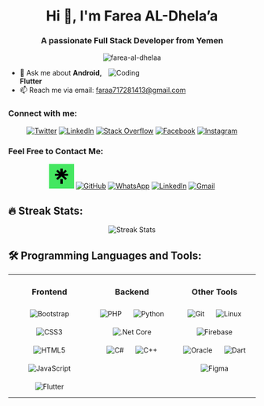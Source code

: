 <h1 align="center">Hi 👋, I'm Farea AL-Dhela’a</h1>
<h3 align="center">A passionate Full Stack Developer from Yemen</h3>

<p align="center">
  <img src="https://komarev.com/ghpvc/?username=farea-al-dhelaa&label=Profile%20views&color=0e75b6&style=flat" alt="farea-al-dhelaa" />
</p>

<img align="right" alt="Coding" src="https://cdn.dribbble.com/users/1162077/screenshots/3848914/programmer.gif" width="300" />

- 💬 Ask me about **Android, Flutter**  
- 📫 Reach me via email: [faraa717281413@gmail.com](mailto:faraa717281413@gmail.com)

### Connect with me:
<p align="center">
  <a href="https://twitter.com/fareaaldhelaa" target="_blank"><img src="https://raw.githubusercontent.com/rahuldkjain/github-profile-readme-generator/master/src/images/icons/Social/twitter.svg" alt="Twitter" height="30" width="40" /></a>
  <a href="https://linkedin.com/in/fareaaldhelaa" target="_blank"><img src="https://raw.githubusercontent.com/rahuldkjain/github-profile-readme-generator/master/src/images/icons/Social/linked-in-alt.svg" alt="LinkedIn" height="30" width="40" /></a>
  <a href="https://stackoverflow.com/users/fareaaldhelaa" target="_blank"><img src="https://raw.githubusercontent.com/rahuldkjain/github-profile-readme-generator/master/src/images/icons/Social/stack-overflow.svg" alt="Stack Overflow" height="30" width="40" /></a>
  <a href="https://fb.com/fareaaldhelaa" target="_blank"><img src="https://raw.githubusercontent.com/rahuldkjain/github-profile-readme-generator/master/src/images/icons/Social/facebook.svg" alt="Facebook" height="30" width="40" /></a>
  <a href="https://instagram.com/fareaaldhelaa" target="_blank"><img src="https://raw.githubusercontent.com/rahuldkjain/github-profile-readme-generator/master/src/images/icons/Social/instagram.svg" alt="Instagram" height="30" width="40" /></a>
</p>

### Feel Free to Contact Me:
<p align="center">
  <a href="https://linktr.ee/YCC2030"><img alt="Linktree" width="10%" src="https://github.com/Farea-YCC/Profiledata/blob/main/linktree.gif"/></a>
  <a href="https://github.com/Farea-YCC"><img alt="GitHub" width="10%" src="https://img.icons8.com/clouds/100/000000/github.png"/></a>
  <a href="https://wsend.co/967717281413"><img alt="WhatsApp" width="10%" src="https://img.icons8.com/clouds/100/000000/whatsapp.png"/></a>
  <a href="https://www.linkedin.com/in/farea-al-dhela-a-9624b431a/"><img alt="LinkedIn" width="10%" src="https://img.icons8.com/clouds/100/000000/linkedin.png"/></a>
  <a href="mailto:faraa717281413@gmail.com"><img alt="Gmail" width="10%" src="https://img.icons8.com/clouds/100/000000/apple-mail.png"/></a>
</p>

## 🔥 Streak Stats:
<p align="center">
  <img src="https://github-readme-streak-stats.herokuapp.com?user=Farea-YCC&theme=radical&date_format=M%20j%5B%2C%20Y%5D" alt="Streak Stats">
</p>

## 🛠️ Programming Languages and Tools:

<table><tr><td valign="top" width="33%">
<h3 align="center">Frontend</h3>
<div align="center">  
  <img style="margin: 10px" src="https://profilinator.rishav.dev/skills-assets/bootstrap-plain.svg" alt="Bootstrap" height="50" />  
  <img style="margin: 10px" src="https://profilinator.rishav.dev/skills-assets/css3-original-wordmark.svg" alt="CSS3" height="50" />  
  <img style="margin: 10px" src="https://profilinator.rishav.dev/skills-assets/html5-original-wordmark.svg" alt="HTML5" height="50" />  
  <img style="margin: 10px" src="https://profilinator.rishav.dev/skills-assets/javascript-original.svg" alt="JavaScript" height="50" /> 
  <img style="margin: 10px" src="https://profilinator.rishav.dev/skills-assets/flutterio-icon.svg" alt="Flutter" height="50" /> 
</div>
</td><td valign="top" width="33%">
<h3 align="center">Backend</h3>
<div align="center">  
  <img style="margin: 10px" src="https://profilinator.rishav.dev/skills-assets/php-original.svg" alt="PHP" height="50" />  
  <img style="margin: 10px" src="https://profilinator.rishav.dev/skills-assets/python-original.svg" alt="Python" height="50" />  
  <img style="margin: 10px" src="https://profilinator.rishav.dev/skills-assets/dotnetcore.png" alt=".Net Core" height="50" />  
  <img style="margin: 10px" src="https://profilinator.rishav.dev/skills-assets/csharp-original.svg" alt="C#" height="50" />  
  <img style="margin: 10px" src="https://profilinator.rishav.dev/skills-assets/cplusplus-original.svg" alt="C++" height="50" />  
</div>
</td><td valign="top" width="33%">
<h3 align="center">Other Tools</h3>
<div align="center">  
  <img style="margin: 10px" src="https://profilinator.rishav.dev/skills-assets/git-scm-icon.svg" alt="Git" height="50" />  
  <img style="margin: 10px" src="https://profilinator.rishav.dev/skills-assets/linux-original.svg" alt="Linux" height="50" />  
  <img style="margin: 10px" src="https://profilinator.rishav.dev/skills-assets/firebase.png" alt="Firebase" height="50" />  
  <img style="margin: 10px" src="https://profilinator.rishav.dev/skills-assets/oracle-original.svg" alt="Oracle" height="50" />
  <img style="margin: 10px" src="https://profilinator.rishav.dev/skills-assets/dartlang-icon.svg" alt="Dart" height="50" />  
  <img style="margin: 10px" src="https://profilinator.rishav.dev/skills-assets/figma-icon.svg" alt="Figma" height="50" /> 
</div>
</td></tr></table>
